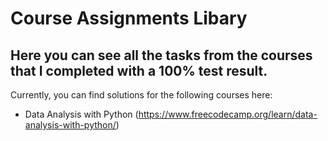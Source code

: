 # Course Assignments Libary
## Here you can see all the tasks from the courses that I completed with a 100% test result.

Currently, you can find solutions for the following courses here:
- Data Analysis with Python (https://www.freecodecamp.org/learn/data-analysis-with-python/)
